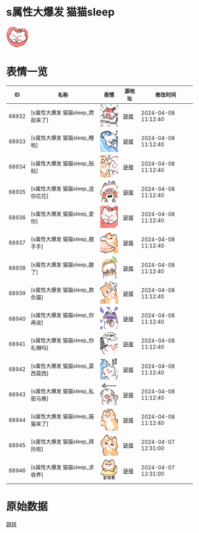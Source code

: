 # s属性大爆发 猫猫sleep

<img src="./cover.png" height="60" alt="cover" />

# 表情一览

|ID|名称|表情|源地址|修改时间|
|----|----|----|----|----|
|68932|[s属性大爆发 猫猫sleep_燃起来了]|<img src="./pic/068932_%5Bs属性大爆发 猫猫sleep_燃起来了%5D.png" height="60" alt="燃起来了"/>|[链接](https://i0.hdslb.com/bfs/garb/1d42c6a92a56039db1227787423d6c48c38a7b59.png)|2024-04-08 11:12:40|
|68933|[s属性大爆发 猫猫sleep_睡啦]|<img src="./pic/068933_%5Bs属性大爆发 猫猫sleep_睡啦%5D.png" height="60" alt="睡啦"/>|[链接](https://i0.hdslb.com/bfs/garb/9040646f12f72708f18cdb8a0441f890ce3e7923.png)|2024-04-08 11:12:40|
|68934|[s属性大爆发 猫猫sleep_贴贴]|<img src="./pic/068934_%5Bs属性大爆发 猫猫sleep_贴贴%5D.png" height="60" alt="贴贴"/>|[链接](https://i0.hdslb.com/bfs/garb/e7ce075e8a3dee93bcb1d34fbe39c098cbfc4fe7.png)|2024-04-08 11:12:40|
|68935|[s属性大爆发 猫猫sleep_送你花花]|<img src="./pic/068935_%5Bs属性大爆发 猫猫sleep_送你花花%5D.png" height="60" alt="送你花花"/>|[链接](https://i0.hdslb.com/bfs/garb/a5127743ced7693a3dc6948fb9a082c16aed0524.png)|2024-04-08 11:12:40|
|68936|[s属性大爆发 猫猫sleep_爱你]|<img src="./pic/068936_%5Bs属性大爆发 猫猫sleep_爱你%5D.png" height="60" alt="爱你"/>|[链接](https://i0.hdslb.com/bfs/garb/9231d4e0e8ac9044bf603c860532f12ee7dd6c2e.png)|2024-04-08 11:12:40|
|68937|[s属性大爆发 猫猫sleep_握手手]|<img src="./pic/068937_%5Bs属性大爆发 猫猫sleep_握手手%5D.png" height="60" alt="握手手"/>|[链接](https://i0.hdslb.com/bfs/garb/f0ba223be96adef229c48a962e88a7cf2f29f744.png)|2024-04-08 11:12:40|
|68938|[s属性大爆发 猫猫sleep_酸了]|<img src="./pic/068938_%5Bs属性大爆发 猫猫sleep_酸了%5D.png" height="60" alt="酸了"/>|[链接](https://i0.hdslb.com/bfs/garb/7f15e8d5de61549be145c212faad84ba3b46f993.png)|2024-04-08 11:12:40|
|68939|[s属性大爆发 猫猫sleep_欺负猫]|<img src="./pic/068939_%5Bs属性大爆发 猫猫sleep_欺负猫%5D.png" height="60" alt="欺负猫"/>|[链接](https://i0.hdslb.com/bfs/garb/e54a8a12239e035ecb026161b188a6e37f0908fb.png)|2024-04-08 11:12:40|
|68940|[s属性大爆发 猫猫sleep_你再说]|<img src="./pic/068940_%5Bs属性大爆发 猫猫sleep_你再说%5D.png" height="60" alt="你再说"/>|[链接](https://i0.hdslb.com/bfs/garb/bd9aa73cd2cd94675eba3a91c2d2706bc230ba6e.png)|2024-04-08 11:12:40|
|68941|[s属性大爆发 猫猫sleep_你礼帽吗]|<img src="./pic/068941_%5Bs属性大爆发 猫猫sleep_你礼帽吗%5D.png" height="60" alt="你礼帽吗"/>|[链接](https://i0.hdslb.com/bfs/garb/6e6f22d8a8f06860af75ad587caacb321cce17d0.png)|2024-04-08 11:12:40|
|68942|[s属性大爆发 猫猫sleep_莫西莫西]|<img src="./pic/068942_%5Bs属性大爆发 猫猫sleep_莫西莫西%5D.png" height="60" alt="莫西莫西"/>|[链接](https://i0.hdslb.com/bfs/garb/e80935f2d107899399f20850ce0058f18a5a566a.png)|2024-04-08 11:12:40|
|68943|[s属性大爆发 猫猫sleep_私密马赛]|<img src="./pic/068943_%5Bs属性大爆发 猫猫sleep_私密马赛%5D.png" height="60" alt="私密马赛"/>|[链接](https://i0.hdslb.com/bfs/garb/7f9c60c06036f5516b323bfdac107cb54d431a5c.png)|2024-04-08 11:12:40|
|68944|[s属性大爆发 猫猫sleep_猫猫来了]|<img src="./pic/068944_%5Bs属性大爆发 猫猫sleep_猫猫来了%5D.png" height="60" alt="猫猫来了"/>|[链接](https://i0.hdslb.com/bfs/garb/4bae72daaeec9eab15ad133e6c686edffb584049.png)|2024-04-08 11:12:40|
|68945|[s属性大爆发 猫猫sleep_拜托啦]|<img src="./pic/068945_%5Bs属性大爆发 猫猫sleep_拜托啦%5D.png" height="60" alt="拜托啦"/>|[链接](https://i0.hdslb.com/bfs/garb/ee35581e3475a948f4037c33d9f0801446a2de55.png)|2024-04-07 12:31:00|
|68946|[s属性大爆发 猫猫sleep_求收养]|<img src="./pic/068946_%5Bs属性大爆发 猫猫sleep_求收养%5D.png" height="60" alt="求收养"/>|[链接](https://i0.hdslb.com/bfs/garb/40953834e712ecad28740b671eecd677b5ee2aba.png)|2024-04-07 12:31:00|

# 原始数据

[跳转](./raw.json)

